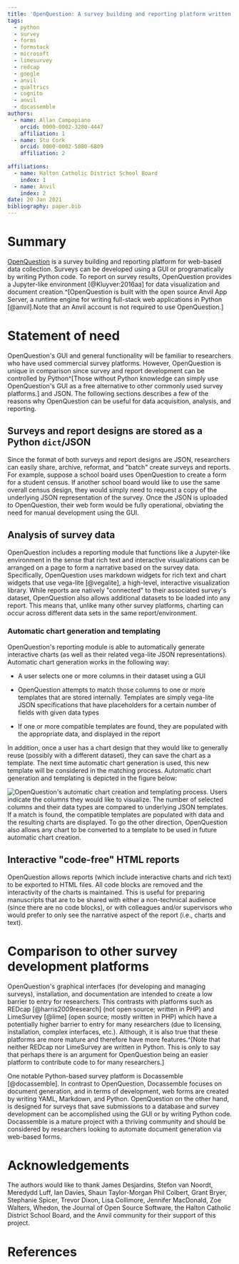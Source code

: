 ```yaml
---
title: 'OpenQuestion: A survey building and reporting platform written in Python'
tags:
  - python
  - survey
  - forms
  - formstack
  - microsoft
  - limesurvey
  - redcap
  - google
  - anvil
  - qualtrics
  - cognito
  - anvil
  - docassemble
authors:
  - name: Allan Campopiano
    orcid: 0000-0002-3280-4447
    affiliation: 1
  - name: Stu Cork
    orcid: 0000-0002-5080-6809
    affiliation: 2
    
affiliations:
  - name: Halton Catholic District School Board
    index: 1
  - name: Anvil
    index: 2
date: 20 Jan 2021
bibliography: paper.bib
---
```


# Summary
[OpenQuestion](https://alcampopiano.github.io/OpenQuestion/) is a survey 
building and reporting platform for web-based data collection. Surveys 
can be developed using a GUI or programatically by writing Python code. To report on
survey results, OpenQuestion provides a Jupyter-like environment [@Kluyver:2016aa] 
for data visualization and document creation.^[OpenQuestion is built with the open 
source Anvil App Server, a runtime engine for writing full-stack web applications 
in Python [@anvil].Note that an Anvil account is not required to use OpenQuestion.]

# Statement of need
OpenQuestion's GUI and general functionality will be familiar to researchers who have used 
commercial survey platforms. However, OpenQuestion is unique in comparison since 
survey and report development can be controlled by Python^[Those without Python 
knowledge can simply use OpenQuestion's GUI as a
free alternative to other commonly used survey platforms.] and JSON.
The following sections describes a few of the reasons why OpenQuestion can be useful for
data acquisition, analysis, and reporting.

## Surveys and report designs are stored as a Python `dict`/JSON
Since the format of both surveys and report designs are JSON, researchers can easily share,
archive, reformat, and "batch" create surveys and reports. For example, suppose a school board
uses OpenQuestion to create a form for a student census. If another school board would like to
use the same overall census design, they would simply need to request a copy of the underlying JSON
representation of the survey. Once the JSON is uploaded to OpenQuestion,
their web form would be fully operational, obviating the need for manual development using the GUI. 

## Analysis of survey data
OpenQuestion includes a reporting module that functions like a Jupyter-like environment in the sense that
rich text and interactive visualizations can be arranged on a page to form a narrative based on the survey data.
Specifically, OpenQuestion uses markdown widgets for rich text and chart widgets that use vega-lite
[@vegalite], a high-level, interactive visualization library. While reports are natively "connected" to their
associated survey's dataset, OpenQuestion also allows additional datasets to be loaded into any report. This
means that, unlike many other survey platforms, charting can occur across different 
data sets in the same report/environment.

### Automatic chart generation and templating
OpenQuestion's reporting module is able to automatically generate interactive charts 
(as well as their related vega-lite JSON representations). Automatic chart generation 
works in the following way:

- A user selects one or more columns in their dataset using a GUI

- OpenQuestion attempts to match those 
columns to one or more templates that are stored internally. 
Templates are simply vega-lite JSON specifications that have 
placeholders for a certain number of fields with given data 
types

- If one or more compatible templates are found, they are populated with the appropriate data,
and displayed in the report

In addition, once a user has a chart design that they would like to generally reuse 
(possibly with a different dataset), they can save the chart as a template. The next time
automatic chart generation is used, this new template will be considered in the matching process.
Automatic chart generation and templating is depicted in the figure below:

![OpenQuestion's automatic chart creation and templating process. Users indicate the columns they would like to visualize.
The number of selected columns and their data types are compared to underlying JSON templates. 
If a match is found, the compatible templates are populated with data and the resulting charts are displayed. 
To go the other direction, OpenQuestion also allows any chart to be converted to a template to be used in future
automatic chart creation.](https://alcampopiano.github.io/OpenQuestion/img/auto_chart_fig.png)

## Interactive "code-free" HTML reports
OpenQuestion allows reports (which include interactive charts and rich text) to be exported
to HTML files. All code blocks are removed and the interactivity of the charts is maintained. This is useful
for preparing manuscripts that are to be shared with either a non-technical audience 
(since there are no code blocks), or with colleagues and/or supervisors who would prefer to only see
the narrative aspect of the report (i.e., charts and text).

# Comparison to other survey development platforms
OpenQuestion's graphical interfaces (for developing and managing surveys), installation,
and documentation are intended to create a low barrier to entry for researchers. This 
contrasts with platforms such as REDcap [@harris2009research] (not open source; written in PHP) and 
LimeSurvey [@lime] (open source; mostly written in PHP) which have a potentially higher 
barrier to entry for many researchers (due to licensing, installation, complex interfaces, etc.). 
Although, it is also true that these platforms
are more mature and therefore have more features.^[Note that neither REDcap nor 
LimeSurvey are written in Python. This is only to say that 
perhaps there is an argument for OpenQuestion being an easier platform to contribute code to
for many researchers.]

One notable Python-based survey platform is Docassemble [@docassemble]. In contrast
to OpenQuestion, Docassemble focuses on document generation, and in terms of development, web forms are 
created by writing YAML, Markdown, and Python. OpenQuestion on the other hand, is designed for surveys 
that save submissions to a database and survey development can be accomplished using the 
GUI or by writing Python code. Docassemble is a mature project with a thriving
community and should be considered by researchers looking to automate document generation via web-based forms.

# Acknowledgements
The authors would like to thank 
James Desjardins, 
Stefon van Noordt, 
Meredydd Luff,
Ian Davies,
Shaun Taylor-Morgan
Phil Colbert,
Grant Bryer,
Stephanie Spicer,
Trevor Dixon,
Lisa Collimore, 
Jennifer MacDonald,
Zoe Walters,
Whedon,
the Journal of Open Source Software, 
the Halton Catholic District School Board, 
and the Anvil community
for their support of this project.

# References